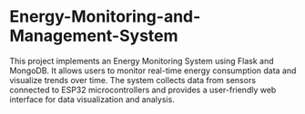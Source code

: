# Energy-Monitoring-and-Management-System
This project implements an Energy Monitoring System using Flask and MongoDB. It allows users to monitor real-time energy consumption data and visualize trends over time. The system collects data from sensors connected to ESP32 microcontrollers and provides a user-friendly web interface for data visualization and analysis.
